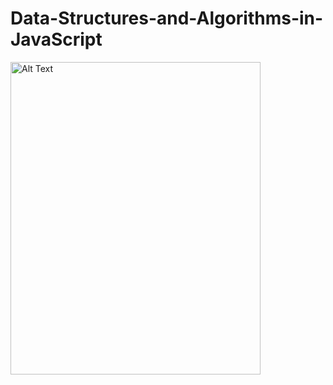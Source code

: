 # Data-Structures-and-Algorithms-in-JavaScript
<img src="https://github.com/sajib-mandal/DataStructures-and-Algorithms-in-JavaScript/blob/main/images/Screenshot%20(45).png" alt="Alt Text" width="400" height="500">
